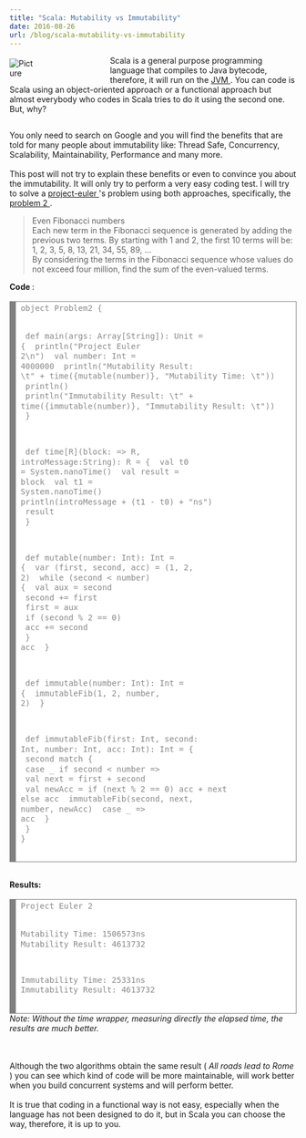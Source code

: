 ```yaml
---
title: "Scala: Mutability vs Immutability"
date: 2016-08-26
url: /blog/scala-mutability-vs-immutability
---
```


<div class="blog-content">
 <span class="imgPusher" style="float:left;height:0px">
 </span>
 <span style="display: table;width:95px;position:relative;float:left;max-width:100%;;clear:left;margin-top:0px;*margin-top:0px">
 <a>
  <img alt="Picture" class="galleryImageBorder wsite-image" src="/img/smooth-spiral.png" style="margin-top: 5px; margin-bottom: 10px; margin-left: 0px; margin-right: 130px; none; max-width:100%"/>
 </a>
 <span class="wsite-caption" style="display: table-caption; caption-side: bottom; font-size: 90%; margin-top: -10px; margin-bottom: 10px; text-align: center;">
 </span>
 </span>
 <div class="paragraph" style="display:block;">
  Scala is a general purpose programming language that compiles to Java bytecode, therefore, it will run on the
 <a href="https://en.wikipedia.org/wiki/Java_virtual_machine" target="_blank">
   JVM
 </a>
  . You can code is Scala using an object-oriented approach or a functional approach but almost everybody who codes in Scala tries to do it using the second one. But, why?
 </div>
 <hr style="width:100%;clear:both;visibility:hidden;">
 <div class="paragraph">
   You only need to search on Google and you will find the benefits that are told for many people about immutability like: Thread Safe, Concurrency, Scalability, Maintainability, Performance and many more.
  <br>
  </br>
 </div>
 <div class="paragraph">
   This post will not try to explain these benefits or even to convince you about the immutability. It will only try to perform a very easy coding test. I will try to solve a
  <a href="https://projecteuler.net/" target="_blank">
    project-euler
  </a>
   's problem using both approaches, specifically, the
  <a href="https://projecteuler.net/problem=2" target="_blank">
    problem 2
  </a>
   .
 </div>
 <blockquote>
   Even Fibonacci numbers
  <br>
    Each new term in the Fibonacci sequence is generated by adding the previous two terms. By starting with 1 and 2, the first 10 terms will be:
   <br>
    <span>
    </span>
     1, 2, 3, 5, 8, 13, 21, 34, 55, 89, ...
    <br>
     <span>
     </span>
      By considering the terms in the Fibonacci sequence whose values do not exceed four million, find the sum of the even-valued terms.
 </blockquote>
 <div class="paragraph">
  <strong>
    Code
  </strong>
   :
  <br>
  </br>
 </div>
 <div>
  <div align="left" class="wcustomhtml" id="772766169531586791" style="width: 100%; overflow-y: hidden;">
   <!-- HTML generated using hilite.me -->
   <div style="background: #ffffff; overflow:auto;width:auto;border:solid gray;border-width:.1em .1em .1em .8em;padding:.2em .6em;">
    <pre style="margin: 0; line-height: 125%">
<span style="color: #888888">object Problem2 {</span>

<span style="color: #888888">  def main(args: Array[String]): Unit = {</span>
<span style="color: #888888">    println("Project Euler 2\n")</span>
<span style="color: #888888">    val number: Int = 4000000</span>
<span style="color: #888888">    println("Mutability Result: \t" + time({mutable(number)}, "Mutability Time: \t"))</span>
<span style="color: #888888">    println()</span>
<span style="color: #888888">    println("Immutability Result: \t" + time({immutable(number)}, "Immutability Result: \t"))</span>
<span style="color: #888888">  }</span>

<span style="color: #888888">  def time[R](block: =&gt; R, introMessage:String): R = {</span>
<span style="color: #888888">    val t0 = System.nanoTime()</span>
<span style="color: #888888">    val result = block</span>
<span style="color: #888888">    val t1 = System.nanoTime()</span>
<span style="color: #888888">    println(introMessage + (t1 - t0) + "ns")</span>
<span style="color: #888888">    result</span>
<span style="color: #888888">  }</span>

<span style="color: #888888">  def mutable(number: Int): Int = {</span>
<span style="color: #888888">    var (first, second, acc) = (1, 2, 2)</span>
<span style="color: #888888">    while (second &lt; number) {</span>
<span style="color: #888888">      val aux = second</span>
<span style="color: #888888">      second += first</span>
<span style="color: #888888">      first = aux</span>
<span style="color: #888888">      if (second % 2 == 0)</span>
<span style="color: #888888">        acc += second</span>
<span style="color: #888888">    }</span>
<span style="color: #888888">    acc</span>
<span style="color: #888888">  }</span>

<span style="color: #888888">  def immutable(number: Int): Int = {</span>
<span style="color: #888888">    immutableFib(1, 2, number, 2)</span>
<span style="color: #888888">  }</span>

<span style="color: #888888">  def immutableFib(first: Int, second: Int, number: Int, acc: Int): Int = {</span>
<span style="color: #888888">    second match {</span>
<span style="color: #888888">      case _ if second &lt; number =&gt;</span>
<span style="color: #888888">        val next = first + second</span>
<span style="color: #888888">        val newAcc = if (next % 2 == 0) acc + next else acc</span>
<span style="color: #888888">        immutableFib(second, next, number, newAcc)</span>
<span style="color: #888888">      case _ =&gt; acc</span>
<span style="color: #888888">    }</span>
<span style="color: #888888">  }</span>
<span style="color: #888888">}</span>
</pre>
   </div>
  </div>
 </div>
 <div class="wsite-spacer" style="height:31px;">
 </div>
 <div class="paragraph">
  <strong>
    Results:
  </strong>
  <br>
  </br>
 </div>
 <div>
  <div align="left" class="wcustomhtml" id="175294253602683322" style="width: 100%; overflow-y: hidden;">
   <!-- HTML generated using hilite.me -->
   <div style="background: #ffffff; overflow:auto;width:auto;border:solid gray;border-width:.1em .1em .1em .8em;padding:.2em .6em;">
    <pre style="margin: 0; line-height: 125%">
<span style="color: #888888">Project Euler 2</span>

<span style="color: #888888">Mutability Time:   1506573ns</span>
<span style="color: #888888">Mutability Result:         4613732</span>

<span style="color: #888888">Immutability Time:         25331ns</span>
<span style="color: #888888">Immutability Result:       4613732</span>
</pre>
   </div>
  </div>
 </div>
 <div class="paragraph">
  <em>
    Note: Without the time wrapper, measuring directly the elapsed time, the results are much better.
  </em>
  <br>
  </br>
 </div>
 <div class="wsite-spacer" style="height:32px;">
 </div>
 <div class="paragraph">
   Although the two algorithms obtain the same result (
  <em>
    All roads lead to Rome
  </em>
   ) you can see which kind of code will be more maintainable, will work better when you build concurrent systems and will perform better.
  <br>
  </br>
 </div>
 <div class="paragraph">
   It is true that coding in a functional way is not easy, especially when the language has not been designed to do it, but in Scala you can choose the way, therefore, it is up to you.
  <br>
  </br>
 </div>
 </hr>
</div>
